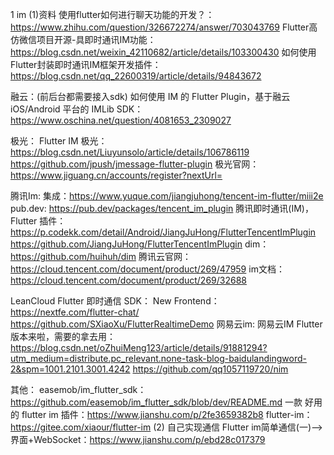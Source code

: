 1 im
(1)资料
使用flutter如何进行聊天功能的开发？：https://www.zhihu.com/question/326672274/answer/703043769
Flutter高仿微信项目开源-具即时通讯IM功能：https://blog.csdn.net/weixin_42110682/article/details/103300430
如何使用Flutter封装即时通讯IM框架开发插件：https://blog.csdn.net/qq_22600319/article/details/94843672

融云：(前后台都需要接入sdk)
如何使用 IM 的 Flutter Plugin，基于融云 iOS/Android 平台的 IMLib SDK：https://www.oschina.net/question/4081653_2309027

极光：
Flutter IM 极光：https://blog.csdn.net/Liuyunsolo/article/details/106786119
https://github.com/jpush/jmessage-flutter-plugin
极光官网：https://www.jiguang.cn/accounts/register?nextUrl=

腾讯Im:
集成：https://www.yuque.com/jiangjuhong/tencent-im-flutter/miii2e
pub.dev: https://pub.dev/packages/tencent_im_plugin
腾讯即时通讯(IM)，Flutter 插件：https://p.codekk.com/detail/Android/JiangJuHong/FlutterTencentImPlugin
https://github.com/JiangJuHong/FlutterTencentImPlugin
dim：https://github.com/huihuh/dim
腾讯云官网：https://cloud.tencent.com/document/product/269/47959
im文档：https://cloud.tencent.com/document/product/269/32688

LeanCloud Flutter 即时通信 SDK：
New Frontend：https://nextfe.com/flutter-chat/
https://github.com/SXiaoXu/FlutterRealtimeDemo
网易云im:
网易云IM Flutter版本来啦，需要的拿去用：https://blog.csdn.net/oZhuiMeng123/article/details/91881294?utm_medium=distribute.pc_relevant.none-task-blog-baidulandingword-2&spm=1001.2101.3001.4242
https://github.com/qq1057119720/nim

其他：
easemob/im_flutter_sdk：
https://github.com/easemob/im_flutter_sdk/blob/dev/README.md
一款 好用的 flutter im 插件：https://www.jianshu.com/p/2fe3659382b8
flutter-im：https://gitee.com/xiaour/flutter-im
(2) 自己实现通信
Flutter im简单通信(一)-->界面+WebSocket：https://www.jianshu.com/p/ebd28c017379